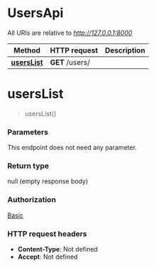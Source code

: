 # UsersApi

All URIs are relative to *http://127.0.0.1:8000*

Method | HTTP request | Description
------------- | ------------- | -------------
[**usersList**](UsersApi.md#usersList) | **GET** /users/ | 


<a name="usersList"></a>
# **usersList**
> usersList()



### Parameters
This endpoint does not need any parameter.

### Return type

null (empty response body)

### Authorization

[Basic](../README.md#Basic)

### HTTP request headers

- **Content-Type**: Not defined
- **Accept**: Not defined

